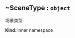 <a name="module_miot/service/scene--module.exports..SceneType"></a>

## ~SceneType : <code>object</code>
场景类型

**Kind**: inner namespace  
